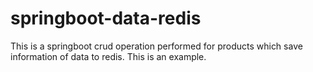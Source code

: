 # springboot-data-redis
This is a springboot crud operation performed for products which save information of data to redis. This is an example.
